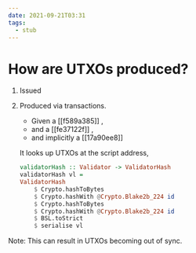 ```yaml
---
date: 2021-09-21T03:31
tags: 
  - stub
---
```


# How are UTXOs produced?


1. Issued

2. Produced via transactions.
   - Given a [[f589a385]] ,
   - and a [[fe37122f]] ,
   - and implicitly a [[17a90ee8]] 
   
   It looks up UTXOs at the script address,
   ```haskell
   validatorHash :: Validator -> ValidatorHash
   validatorHash vl =
   ValidatorHash
       $ Crypto.hashToBytes
       $ Crypto.hashWith @Crypto.Blake2b_224 id
       $ Crypto.hashToBytes
       $ Crypto.hashWith @Crypto.Blake2b_224 id
       $ BSL.toStrict
       $ serialise vl
   ```

Note: This can result in UTXOs becoming out of sync.
